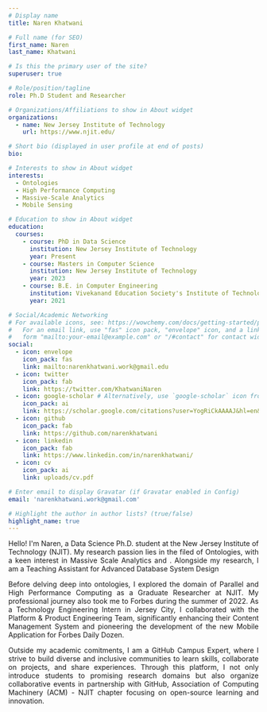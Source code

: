 ```yaml
---
# Display name
title: Naren Khatwani

# Full name (for SEO)
first_name: Naren
last_name: Khatwani

# Is this the primary user of the site?
superuser: true

# Role/position/tagline
role: Ph.D Student and Researcher

# Organizations/Affiliations to show in About widget
organizations:
  - name: New Jersey Institute of Technology
    url: https://www.njit.edu/

# Short bio (displayed in user profile at end of posts)
bio:

# Interests to show in About widget
interests:
  - Ontologies
  - High Performance Computing
  - Massive-Scale Analytics
  - Mobile Sensing

# Education to show in About widget
education:
  courses:
    - course: PhD in Data Science
      institution: New Jersey Institute of Technology
      year: Present
    - course: Masters in Computer Science
      institution: New Jersey Institute of Technology
      year: 2023
    - course: B.E. in Computer Engineering
      institution: Vivekanand Education Society's Institute of Technology
      year: 2021

# Social/Academic Networking
# For available icons, see: https://wowchemy.com/docs/getting-started/page-builder/#icons
#   For an email link, use "fas" icon pack, "envelope" icon, and a link in the
#   form "mailto:your-email@example.com" or "/#contact" for contact widget.
social:
  - icon: envelope
    icon_pack: fas
    link: mailto:narenkhatwani.work@gmail.edu
  - icon: twitter
    icon_pack: fab
    link: https://twitter.com/KhatwaniNaren
  - icon: google-scholar # Alternatively, use `google-scholar` icon from `ai` icon pack
    icon_pack: ai
    link: https://scholar.google.com/citations?user=YogRiCkAAAAJ&hl=en&oi=ao
  - icon: github
    icon_pack: fab
    link: https://github.com/narenkhatwani
  - icon: linkedin
    icon_pack: fab
    link: https://www.linkedin.com/in/narenkhatwani/
  - icon: cv
    icon_pack: ai
    link: uploads/cv.pdf

# Enter email to display Gravatar (if Gravatar enabled in Config)
email: 'narenkhatwani.work@gmail.com'

# Highlight the author in author lists? (true/false)
highlight_name: true
---
```



<p style='text-align: justify;'>
Hello! I'm Naren, a Data Science Ph.D. student at the New Jersey Institute of Technology (NJIT). My research passion lies in the filed of Ontologies, with a keen interest in Massive Scale Analytics and . Alongside my research, I am a Teaching Assistant for Advanced Database System Design

<p style='text-align: justify;'>
Before delving deep into ontologies, I explored the domain of Parallel and High Performance Computing as a Graduate Researcher at NJIT. My professional journey also took me to Forbes during the summer of 2022. As a Technology Engineering Intern in Jersey City, I collaborated with the Platform & Product Engineering Team, significantly enhancing their Content Management System and pioneering the development of the new Mobile Application for Forbes Daily Dozen.
</p>

<p style='text-align: justify;'>
Outside my academic comitments, I am a GitHub Campus Expert, where I strive to build diverse and inclusive communities to learn skills, collaborate on projects, and share experiences. Through this platform, I not only introduce students to promising research domains but also organize collaborative events in partnership with GitHub, Association of Computing Machinery (ACM) - NJIT chapter focusing on open-source learning and innovation.
</p>



